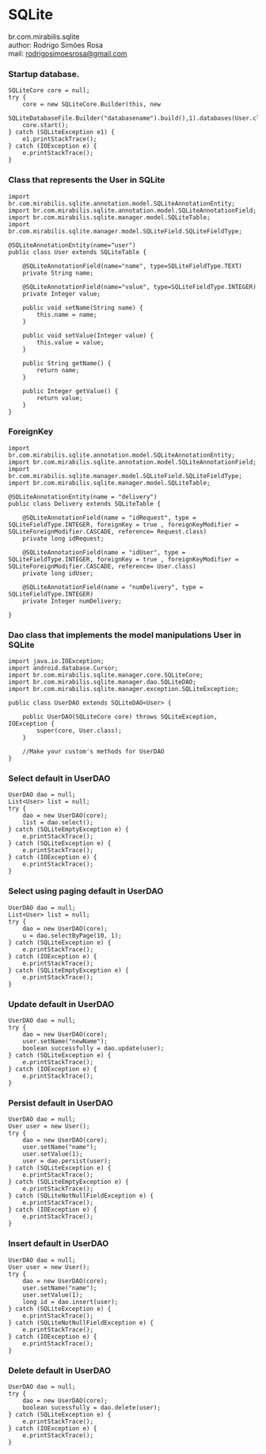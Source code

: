 SQLite
============================================================
br.com.mirabilis.sqlite		
author: Rodrigo Simões Rosa		
mail: rodrigosimoesrosa@gmail.com

### Startup database.				

    SQLiteCore core = null;
	try {
		core = new SQLiteCore.Builder(this, new
		SQLiteDatabaseFile.Builder("databasename").build(),1).databases(User.class).build();
		core.start();
	} catch (SQLiteException e1) {
		e1.printStackTrace();
	} catch (IOException e) {
		e.printStackTrace();
	}
	
### Class that represents the User in SQLite

	import br.com.mirabilis.sqlite.annotation.model.SQLiteAnnotationEntity;
	import br.com.mirabilis.sqlite.annotation.model.SQLiteAnnotationField;
	import br.com.mirabilis.sqlite.manager.model.SQLiteTable;
	import br.com.mirabilis.sqlite.manager.model.SQLiteField.SQLiteFieldType;
	
	@SQLiteAnnotationEntity(name="user")
	public class User extends SQLiteTable {
	
		@SQLiteAnnotationField(name="name", type=SQLiteFieldType.TEXT)
		private String name;
	
		@SQLiteAnnotationField(name="value", type=SQLiteFieldType.INTEGER)
		private Integer value;
	
		public void setName(String name) {
			this.name = name;
		}
	
		public void setValue(Integer value) {
			this.value = value;
		}
	
		public String getName() {
			return name;
		}
	
		public Integer getValue() {
			return value;
		}
	}		

### ForeignKey

	import br.com.mirabilis.sqlite.annotation.model.SQLiteAnnotationEntity;		
	import br.com.mirabilis.sqlite.annotation.model.SQLiteAnnotationField;		
	import br.com.mirabilis.sqlite.manager.model.SQLiteField.SQLiteFieldType;		
	import br.com.mirabilis.sqlite.manager.model.SQLiteTable;

	@SQLiteAnnotationEntity(name = "delivery")
	public class Delivery extends SQLiteTable {
	
		@SQLiteAnnotationField(name = "idRequest", type = SQLiteFieldType.INTEGER, foreignKey = true , foreignKeyModifier = SQLiteForeignModifier.CASCADE, reference= Request.class)
		private long idRequest;
		
		@SQLiteAnnotationField(name = "idUser", type = SQLiteFieldType.INTEGER, foreignKey = true , foreignKeyModifier = SQLiteForeignModifier.CASCADE, reference= User.class)
		private long idUser;
		
		@SQLiteAnnotationField(name = "numDelivery", type = SQLiteFieldType.INTEGER)
		private Integer numDelivery;		
	
	}
	
	
### Dao class that implements the model manipulations User in SQLite

	import java.io.IOException;
	import android.database.Cursor;
	import br.com.mirabilis.sqlite.manager.core.SQLiteCore;
	import br.com.mirabilis.sqlite.manager.dao.SQLiteDAO;
	import br.com.mirabilis.sqlite.manager.exception.SQLiteException;
	
	public class UserDAO extends SQLiteDAO<User> {
		
		public UserDAO(SQLiteCore core) throws SQLiteException, IOException {
			super(core, User.class);
		}
		
		//Make your custom's methods for UserDAO
	}
	
### Select default in UserDAO

	UserDAO dao = null;
	List<User> list = null;
	try {
		dao = new UserDAO(core);
		list = dao.select();
	} catch (SQLiteEmptyException e) {
		e.printStackTrace();
	} catch (SQLiteException e) {
		e.printStackTrace();
	} catch (IOException e) {
		e.printStackTrace();
	}

### Select using paging default in UserDAO

	UserDAO dao = null;
	List<User> list = null;
	try {
		dao = new UserDAO(core);
		u = dao.selectByPage(10, 1);
	} catch (SQLiteException e) {
		e.printStackTrace();
	} catch (IOException e) {
		e.printStackTrace();
	} catch (SQLiteEmptyException e) {
		e.printStackTrace();
	}

### Update default in UserDAO

	UserDAO dao = null;
	try {
		dao = new UserDAO(core);
		user.setName("newName");
		boolean successfully = dao.update(user);
	} catch (SQLiteException e) {
		e.printStackTrace();
	} catch (IOException e) {
		e.printStackTrace();
	}

### Persist default in UserDAO

	UserDAO dao = null;
	User user = new User();
	try {
		dao = new UserDAO(core);
		user.setName("name");
		user.setValue(1);
		user = dao.persist(user);
	} catch (SQLiteException e) {
		e.printStackTrace();
	} catch (SQLiteEmptyException e) {
		e.printStackTrace();
	} catch (SQLiteNotNullFieldException e) {
		e.printStackTrace();
	} catch (IOException e) {
		e.printStackTrace();
	}
	
### Insert default in UserDAO

	UserDAO dao = null;
	User user = new User();
	try {
		dao = new UserDAO(core);
		user.setName("name");
		user.setValue(1);
		long id = dao.insert(user);
	} catch (SQLiteException e) {
		e.printStackTrace();
	} catch (SQLiteNotNullFieldException e) {
		e.printStackTrace();
	} catch (IOException e) {
		e.printStackTrace();
	}

### Delete default in UserDAO

	UserDAO dao = null;
	try {
		dao = new UserDAO(core);
		boolean sucessfully = dao.delete(user);
	} catch (SQLiteException e) {
		e.printStackTrace();
	} catch (IOException e) {
		e.printStackTrace();
	}
